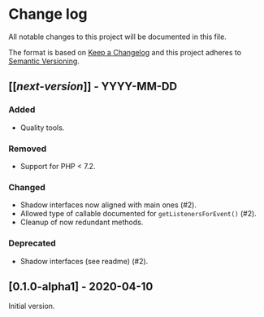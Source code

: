 # Change log
All notable changes to this project will be documented in this file.

The format is based on [Keep a Changelog](http://keepachangelog.com/)
and this project adheres to [Semantic Versioning](http://semver.org/).

## [[*next-version*]] - YYYY-MM-DD
### Added
- Quality tools.

### Removed
- Support for PHP < 7.2.

### Changed
- Shadow interfaces now aligned with main ones (#2).
- Allowed type of callable documented for `getListenersForEvent()` (#2).
- Cleanup of now redundant methods.

### Deprecated
- Shadow interfaces (see readme) (#2).

## [0.1.0-alpha1] - 2020-04-10
Initial version.
